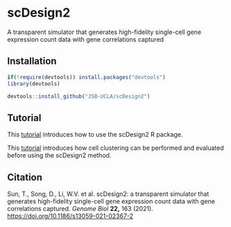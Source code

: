 # scDesign2
A transparent simulator that generates high-fidelity single-cell gene expression count data with gene correlations captured

## Installation
```r
if(!require(devtools)) install.packages("devtools")
library(devtools)

devtools::install_github("JSB-UCLA/scDesign2")
```

## Tutorial
This [tutorial](https://htmlpreview.github.io/?https://github.com/JSB-UCLA/scDesign2/blob/master/vignettes/scDesign2.html) introduces how to use the scDesign2 R package.

This [tutorial](https://htmlpreview.github.io/?https://github.com/JSB-UCLA/scDesign2/blob/master/vignettes/preprocess_clustering.html) introduces how cell clustering can be performed and evaluated before using the scDesign2 method.

## Citation
Sun, T., Song, D., Li, W.V. et al. scDesign2: a transparent simulator that generates high-fidelity single-cell gene expression count data with gene correlations captured. *Genome Biol* **22,** 163 (2021). https://doi.org/10.1186/s13059-021-02367-2
